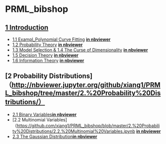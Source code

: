 # PRML_bibshop

## [1 Introduction](http://nbviewer.jupyter.org/github/xiang1/PRML_bibshop/tree/master/1.%20Introduction/)

* [1.1 Exampl_Polynomial Curve Fitting](https://github.com/xiang1/PRML_bibshop/blob/master/1.%20Introduction/1.1%20Exampl_Polynomial%20Curve%20Fitting.ipynb) [**in nbviewer**](http://nbviewer.jupyter.org/github/xiang1/PRML_bibshop/blob/master/1.%20Introduction/1.1%20Exampl_Polynomial%20Curve%20Fitting.ipynb)
* [1.2 Probability Theory](https://github.com/xiang1/PRML_bibshop/blob/master/1.%20Introduction/1.2%20Probability%20Theory.ipynb) [**in nbviewer**](http://nbviewer.jupyter.org/github/xiang1/PRML_bibshop/blob/master/1.%20Introduction/1.2%20Probability%20Theory.ipynb)
* [1.3 Model Selection & 1.4 The Curse of Dimensionality](https://github.com/xiang1/PRML_bibshop/blob/master/1.%20Introduction/1.3%20Model%20Selection%20%26%201.4%20The%20Curse%20of%20Dimensionality.ipynb)  [**in nbviewer**](http://nbviewer.jupyter.org/github/xiang1/PRML_bibshop/blob/master/1.%20Introduction/1.3%20Model%20Selection%20%26%201.4%20The%20Curse%20of%20Dimensionality.ipynb)
* [1.5 Decision Theory](https://github.com/xiang1/PRML_bibshop/blob/master/1.%20Introduction/1.5%20Decision%20Theory.ipynb) [**in nbviewer**](http://nbviewer.jupyter.org/github/xiang1/PRML_bibshop/blob/master/1.%20Introduction/1.5%20Decision%20Theory.ipynb)
* [1.6 Information Theory](https://github.com/xiang1/PRML_bibshop/blob/master/1.%20Introduction/1.6%20Information%20Theory.ipynb) [**in nbviewer**](http://nbviewer.jupyter.org/github/xiang1/PRML_bibshop/blob/master/1.%20Introduction/1.6%20Information%20Theory.ipynb)

## [2 Probability Distributions]（http://nbviewer.jupyter.org/github/xiang1/PRML_bibshop/tree/master/2.%20Probability%20Distributions/）

* [2.1 Binary Variables](https://github.com/xiang1/PRML_bibshop/blob/master/2.%20Probability%20Distributions/2.1%20Binary%20Variables.ipynb)[**in nbviewer**](http://nbviewer.jupyter.org/github/xiang1/PRML_bibshop/blob/master/2.%20Probability%20Distributions/2.1%20Binary%20Variables.ipynb)
* [2.2 Multinomial Variables]（https://github.com/xiang1/PRML_bibshop/blob/master/2.%20Probability%20Distributions/2.2.%20Multinomial%20Variables.ipynb [**in nbviewer**](http://nbviewer.jupyter.org/github/xiang1/PRML_bibshop/blob/master/2.%20Probability%20Distributions/2.2.%20Multinomial%20Variables.ipynb)
* [2.3 The Gaussian Distribution](https://github.com/xiang1/PRML_bibshop/blob/master/2.%20Probability%20Distributions/2.3%20The%20Gaussian%20Distribution.ipynb)[**in nbviewer**](http://nbviewer.jupyter.org/github/xiang1/PRML_bibshop/blob/master/2.%20Probability%20Distributions/2.3%20The%20Gaussian%20Distribution.ipynb)

